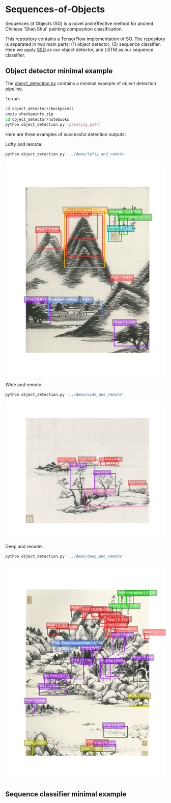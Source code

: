 # Sequences-of-Objects

Sequences of Objects (SO) is a novel and effective method for ancient Chinese 'Shan Shui' painting composition classification.

This repository contains a TensorFlow implementation of SO. The repository is separated in two main parts: (1) object detector; (2) sequence classifier. Here we apply [SSD](http://arxiv.org/abs/1512.02325) as our object detector, and LSTM as our sequence classifier.

## Object detector minimal example

The [object_detection.py](object_detector/notebooks/object_detection.py) contains a minimal example of object detection pipeline.

To run:
```bash
cd object_detector/checkpoints
unzip checkpoints.zip
cd object_detector/notebooks
python object_detection.py [painting_path]
```

Here are three examples of successful detection outputs:

Lofty and remote:
```bash
python object_detection.py '../demo/lofty_and_remote'
```

![](object_detector/results/lofty_and_remote.jpg)

Wide and remote:
```bash
python object_detection.py '../demo/wide_and_remote'
```

![](object_detector/results/wide_and_remote.jpg)

Deep and remote:
```bash
python object_detection.py '../demo/deep_and_remote'
```

![](object_detector/results/deep_and_remote.jpg)

## Sequence classifier minimal example

